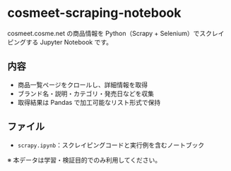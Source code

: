 # cosmeet-scraping-notebook

cosmeet.cosme.net の商品情報を Python（Scrapy + Selenium）でスクレイピングする Jupyter Notebook です。

## 内容

- 商品一覧ページをクロールし、詳細情報を取得
- ブランド名・説明・カテゴリ・発売日などを収集
- 取得結果は Pandas で加工可能なリスト形式で保持

## ファイル

- `scrapy.ipynb`：スクレイピングコードと実行例を含むノートブック

※ 本データは学習・検証目的でのみ利用してください。
